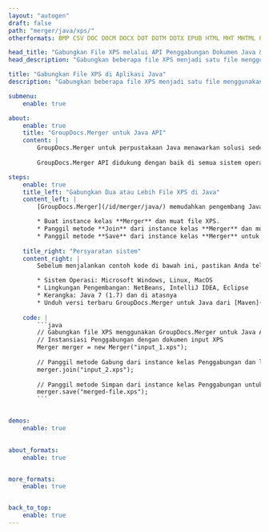 ```yaml
---
layout: "autogen"
draft: false
path: "merger/java/xps/"
otherformats: BMP CSV DOC DOCM DOCX DOT DOTM DOTX EPUB HTML MHT MHTML ODP ODS ODT OTP OTT PDF PNG POTM POTX PPS PPSM PPSX PPT PPTM PPTX PS RTF TEX TIF TIFF TSV TXT VDX VSDM VSDX VSSM VSSX VSTM VSTX VSX VTX XLAM XLS XLSB XLSM XLSX XLT XLTM XLTX

head_title: "Gabungkan File XPS melalui API Penggabungan Dokumen Java & J2SE"
head_description: "Gabungkan beberapa file XPS menjadi satu file menggunakan API penggabungan dokumen Java dengan semua data, gaya, dan pemformatan sebagai dokumen sumber."

title: "Gabungkan File XPS di Aplikasi Java"
description: "Gabungkan beberapa file XPS menjadi satu file menggunakan API penggabungan dokumen Java. Gabungkan halaman atau rentang halaman yang dipilih dari berbagai dokumen sumber menjadi satu dokumen hasil dengan semua data, gaya, dan pemformatan sebagai dokumen sumber."

submenu:
    enable: true

about:
    enable: true
    title: "GroupDocs.Merger untuk Java API"
    content: |
        GroupDocs.Merger untuk perpustakaan Java menawarkan solusi sederhana untuk menggabungkan & membagi dengan aman antara berbagai format dokumen termasuk PDF, Microsoft Office (Word, Excel, PowerPoint, OneNote), OpenDocument, HTML, gambar dan banyak lainnya dalam aplikasi .NET. Dengan menambahkan hanya beberapa baris kode, lakukan beberapa operasi dokumen seperti memindahkan, menghapus, memutar, menukar, mengekstrak, atau mengubah orientasi halaman di dalam dokumen. API penggabungan dokumen juga mendukung pratinjau halaman dokumen sebagai gambar untuk menganalisis struktur dokumen, pemformatan, dan konten pada halaman.
        
        GroupDocs.Merger API didukung dengan baik di semua sistem operasi utama dan versi Java termasuk J2SE 7.0 (1.7), J2SE 8.0 (1.8) dan Java 10.

steps:
    enable: true
    title_left: "Gabungkan Dua atau Lebih File XPS di Java"
    content_left: |
        [GroupDocs.Merger](/id/merger/java/) memudahkan pengembang Java untuk menggabungkan beberapa file XPS dengan menerapkan beberapa langkah mudah.

        * Buat instance kelas **Merger** dan muat file XPS.
        * Panggil metode **Join** dari instance kelas **Merger** dan muat file XPS lainnya.
        * Panggil metode **Save** dari instance kelas **Merger** untuk menyimpan dokumen yang digabungkan.
        
    title_right: "Persyaratan sistem"
    content_right: |
        Sebelum menjalankan contoh kode di bawah ini, pastikan Anda telah menginstal prasyarat berikut di sistem Anda.

        * Sistem Operasi: Microsoft Windows, Linux, MacOS
        * Lingkungan Pengembangan: NetBeans, IntelliJ IDEA, Eclipse
        * Kerangka: Java 7 (1.7) dan di atasnya
        * Unduh versi terbaru GroupDocs.Merger untuk Java dari [Maven](https://repository.groupdocs.com/webapp/#/artifacts/browse/tree/General/repo/com/groupdocs/groupdocs-merger)
        
    code: |
        ```java
        // Gabungkan file XPS menggunakan GroupDocs.Merger untuk Java API
        // Instansiasi Penggabungan dengan dokumen input XPS
        Merger merger = new Merger("input_1.xps");
        
        // Panggil metode Gabung dari instance kelas Penggabungan dan lewati jalur dokumen sumber kedua
        merger.join("input_2.xps");
            
        // Panggil metode Simpan dari instance kelas Penggabungan untuk menyimpan dokumen yang digabungkan
        merger.save("merged-file.xps");        
        ```        


demos:
    enable: true
        

about_formats:
    enable: true


more_formats:
    enable: true


back_to_top:
    enable: true
---
```

